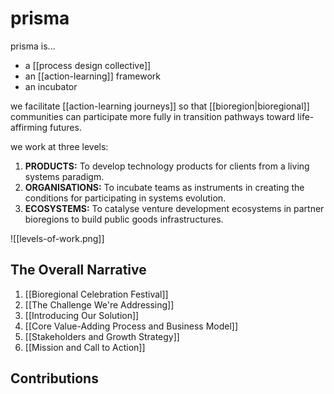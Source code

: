 # prisma

prisma is... 

- a [[process design collective]] 
- an [[action-learning]] framework 
- an incubator 

we facilitate [[action-learning journeys]] so that [[bioregion|bioregional]] communities can participate more fully in transition pathways toward life-affirming futures.

we work at three levels:

1. **PRODUCTS:** To develop technology products for clients from a living systems paradigm.
1. **ORGANISATIONS:** To incubate teams as instruments in creating the conditions for participating in systems evolution.
1. **ECOSYSTEMS:** To catalyse venture development ecosystems in partner bioregions to build public goods infrastructures.

![[levels-of-work.png]]
## The Overall Narrative

1. [[Bioregional Celebration Festival]]
3. [[The Challenge We're Addressing]]
4. [[Introducing Our Solution]]
5. [[Core Value-Adding Process and Business Model]]
6. [[Stakeholders and Growth Strategy]]
7. [[Mission and Call to Action]]

## Contributions

<canvas id="contributionsChart"></canvas>

<script src="https://cdn.jsdelivr.net/npm/chart.js"></script>
<script>
  // Brand color palette
  const brandColors = ["#cd5aff", "#8067ff", "#ef64ff", "#ff4b85"];

  // Function to get color from the brand palette, cycling through if there are more contributors than colors
  function getBrandColor(index) {
    return brandColors[index % brandColors.length];
  }

  fetch("contributions.json")
    .then(response => response.json())
    .then(data => {
      const ctx = document.getElementById('contributionsChart').getContext('2d');
      
      // Prepare the dataset for each contributor
      const chartData = {
        labels: [],  // Array to store months
        datasets: [] // Array to store the data for each contributor
      };

      // Loop through each contributor
      data.forEach((entry, index) => {
        const user = entry.user;
        const history = entry.history;

        // Fill in the labels (months) from the first contributor's data
        if (chartData.labels.length === 0) {
          chartData.labels = history.map(h => h.month);
        }

        // Prepare the data for each contributor
        const userCommits = history.map(h => h.commits);
        chartData.datasets.push({
          label: user,
          data: userCommits,
          fill: false, // No filling under the line
          borderColor: getBrandColor(index), // Use brand color from the palette
          tension: 0.4 // Makes the line smooth
        });
      });

      // Create the chart
      new Chart(ctx, {
        type: 'line', // Use a line chart
        data: chartData,
        options: {
          responsive: true,
          scales: {
            y: {
              beginAtZero: true, // Ensure the y-axis starts at 0
            }
          },
          plugins: {
            legend: {
              display: false // Hide the legend
            }
          }
        }
      });
    });
</script>